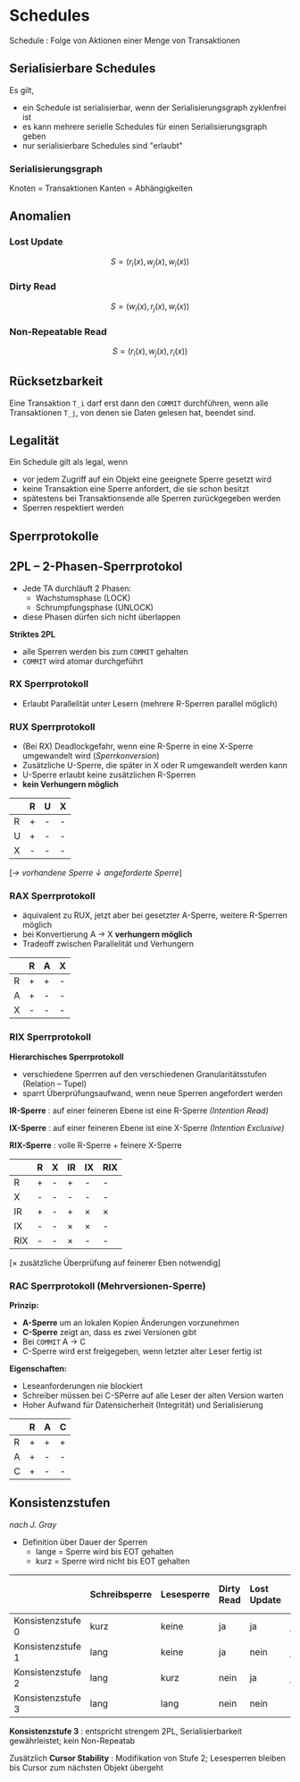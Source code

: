 # Schedules 

Schedule
:	Folge von Aktionen einer Menge von Transaktionen

## Serialisierbare Schedules 

Es gilt,

* ein Schedule ist serialisierbar, wenn der Serialisierungsgraph zyklenfrei ist
* es kann mehrere serielle Schedules für einen Serialisierungsgraph geben
* nur serialisierbare Schedules sind "erlaubt"

### Serialisierungsgraph

Knoten = Transaktionen
Kanten = Abhängigkeiten

## Anomalien

### Lost Update 

$$ S = (r_i(x), w_j(x), w_i(x)) $$

### Dirty Read

$$ S = (w_i(x), r_j(x), w_i(x)) $$

### Non-Repeatable Read

$$ S = (r_i(x), w_j(x), r_i(x)) $$

## Rücksetzbarkeit

Eine Transaktion `T_i` darf erst dann den `COMMIT` durchführen, wenn alle Transaktionen `T_j`, von denen sie Daten gelesen hat, beendet sind.

## Legalität

Ein Schedule gilt als legal, wenn

* vor jedem Zugriff auf ein Objekt eine geeignete Sperre gesetzt wird
* keine Transaktion eine Sperre anfordert, die sie schon besitzt
* spätestens bei Transaktionsende alle Sperren zurückgegeben werden
* Sperren respektiert werden

## Sperrprotokolle

## 2PL – 2-Phasen-Sperrprotokol

* Jede TA durchläuft 2 Phasen: 
	* Wachstumsphase (LOCK)
	* Schrumpfungsphase (UNLOCK)
* diese Phasen dürfen sich nicht überlappen

**Striktes 2PL**

* alle Sperren werden bis zum `COMMIT` gehalten
* `COMMIT` wird atomar durchgeführt

### RX Sperrprotokoll

* Erlaubt Parallelität unter Lesern (mehrere R-Sperren parallel möglich)

### RUX Sperrprotokoll

* (Bei RX) Deadlockgefahr, wenn eine R-Sperre in eine X-Sperre umgewandelt wird (*Sperrkonversion*)
* Zusätzliche U-Sperre, die später in  X oder R umgewandelt werden kann
* U-Sperre erlaubt keine zusätzlichen R-Sperren
* **kein Verhungern möglich**

| 	| R 	| U	| X	|
| :---	| :---	| :---	| :--	|
 R	| +	| -	| -	|
 U	| +	| -	| -	|
 X	| -	| -	| -	|
[*→ vorhandene Sperre ↓ angeforderte Sperre*]

### RAX Sperrprotokoll

* äquivalent zu RUX, jetzt aber bei gesetzter A-Sperre, weitere R-Sperren möglich
* bei Konvertierung A → X **verhungern möglich**
* Tradeoff zwischen Parallelität und Verhungern

| 	| R 	| A	| X	|
| :---	| :---	| :--	| :--	|
R 	| +	| +	| -	|
A 	| +	| -	| -	|
X 	| -	| -	| -	|

### RIX Sperrprotokoll 

**Hierarchisches Sperrprotokoll**

* verschiedene Sperrren auf den verschiedenen Granularitätsstufen (Relation – Tupel)
* sparrt Überprüfungsaufwand, wenn neue Sperren angefordert werden

**IR-Sperre**
: auf einer feineren Ebene ist eine R-Sperre *(Intention Read)*

**IX-Sperre**
: auf einer feineren Ebene ist eine X-Sperre *(Intention Exclusive)*

**RIX-Sperre**
: volle R-Sperre + feinere X-Sperre

| 	| R	| X	| IR	| IX	| RIX	|
| :--	| :--	| :---	| :---	| :----	| :--- 	|
| R	| +	| -	| +	| -	| -	|
| X 	| -	| -	| -	| -	| -	|
| IR 	| +	| -	| +	| ×	| ×	|
| IX	| -	| -	| ×	| ×	| -	|
| RIX	| -	| -	| ×	| -	| -	|
[× zusätzliche Überprüfung auf feinerer Eben notwendig]

### RAC Sperrprotokoll (Mehrversionen-Sperre)

**Prinzip:**

* **A-Sperre** um an lokalen Kopien Änderungen vorzunehmen
* **C-Sperre** zeigt an, dass es zwei Versionen gibt
* Bei `COMMIT` A → C
* C-Sperre wird erst freigegeben, wenn letzter alter Leser fertig ist

**Eigenschaften:**

* Leseanforderungen nie blockiert
* Schreiber müssen bei C-SPerre auf alle Leser der alten Version warten
* Hoher Aufwand für Datensicherheit (Integrität) und Serialisierung

| 	| R	| A	| C	|
| :--	| :--	| :--	| :--	|
| R	| +	| +	| +	|
| A	| +	| -	| -	|
| C	| +	| -	| -	|


## Konsistenzstufen

*nach J. Gray*

* Definition über Dauer der Sperren
	* lange = Sperre wird bis EOT gehalten
	* kurz = Sperre wird nicht bis EOT gehalten

| 	| Schreibsperre	| Lesesperre	| Dirty Read 	| Lost Update	| Non-Repeatable Read 	|
| :--	| :--------------	| :-----------	| :----------- 	| :-----------	| :----------- 	|
| Konsistenzstufe 0	| kurz	| keine	| ja	| ja 	| ja 	|
| Konsistenzstufe 1	| lang	| keine	| ja	| nein	| ja	|
| Konsistenzstufe 2	| lang	| kurz	| nein	| ja	| ja	|
| Konsistenzstufe 3	| lang	| lang	| nein 	| nein	| nein	|




**Konsistenzstufe 3**
: entspricht strengem 2PL, Serialisierbarkeit gewährleistet; kein Non-Repeatab

Zusätzlich **Cursor Stability**
: Modifikation von Stufe 2; Lesesperren bleiben bis Cursor zum nächsten Objekt übergeht


